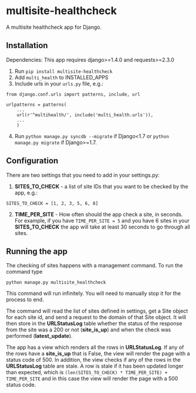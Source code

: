 # multisite-healthcheck
A multisite healthcheck app for Django.

Installation
------------

Dependencies:
This app requires django>=1.4.0 and requests>=2.3.0

1. Run ``` pip install multisite-healthcheck ```
2. Add ``` multi_health ``` to INSTALLED_APPS
3. Include urls in your ``` urls.py ``` file, e.g.:
```
from django.conf.urls import patterns, include, url

urlpatterns = patterns(
    ...
    url(r'^multihealth/', include('multi_health.urls')),
    ...
    )
```
4. Run ``` python manage.py syncdb --migrate ``` if Django<1.7 or ``` python manage.py migrate ``` if Django>=1.7.


Configuration
-------------

There are two settings that you need to add in your settings.py:

1. **SITES_TO_CHECK** - a list of site IDs that you want to be checked by the app, e.g.:
```
SITES_TO_CHECK = [1, 2, 3, 5, 6, 8]
```
2. **TIME_PER_SITE** - How often should the app check a site, in seconds.
For example, if you have ``` TIME_PER_SITE = 5 ``` and you have 6 sites in your **SITES_TO_CHECK**
the app will take at least 30 seconds to go through all sites.


Running the app
---------------

The checking of sites happens with a management command. To run the command type
```
python manage.py multisite_healthcheck
```

This command will run infinitely. You will need to manually stop it for the process to end.

The command will read the list of sites defined in settings, get a Site object for each site id, and send a request
to the domain of that Site object. It will then store in the **URLStatusLog** table whether the status of the response
from the site was a 200 or not (**site_is_up**) and when the check was performed (**latest_update**).

The app has a view which renders all the rows in **URLStatusLog**.
If any of the rows have a **site_is_up** that is False, the view will render the page with a status code of 500.
In addition, the view checks if any of the rows in the **URLStatusLog** table are stale.
A row is stale if it has been updated longer than expected, which is
``` (len(SITES_TO_CHECK) * TIME_PER_SITE) + TIME_PER_SITE ```
and in this case the view will render the page with a 500 status code.
